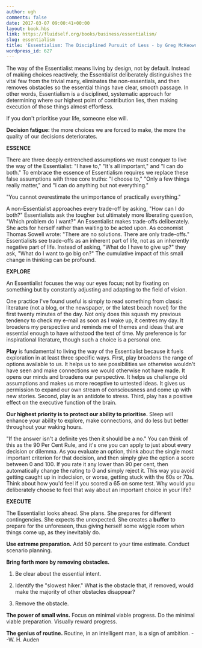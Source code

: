 ```yaml
---
author: ugh
comments: false
date: 2017-03-07 09:00:41+00:00
layout: book.hbs
link: https://fluidself.org/books/business/essentialism/
slug: essentialism
title: 'Essentialism: The Disciplined Pursuit of Less - by Greg McKeown'
wordpress_id: 627
---
```


The way of the Essentialist means living by design, not by default. Instead of making choices reactively, the Essentialist deliberately distinguishes the vital few from the trivial many, eliminates the non-essentials, and then removes obstacles so the essential things have clear, smooth passage. In other words, Essentialism is a disciplined, systematic approach for determining where our highest point of contribution lies, then making execution of those things almost effortless.

If you don't prioritise your life, someone else will.

**Decision fatigue:** the more choices we are forced to make, the more the quality of our decisions deteriorates.

**ESSENCE**

There are three deeply entrenched assumptions we must conquer to live the way of the Essentialist: "I have to," "It's all important," and "I can do both." To embrace the essence of Essentialism requires we replace these false assumptions with three core truths: "I choose to," "Only a few things really matter," and "I can do anything but not everything."

"You cannot overestimate the unimportance of practically everything."

A non-Essentialist approaches every trade-off by asking, "How can I do both?" Essentialists ask the tougher but ultimately more liberating question, "Which problem do I want?" An Essentialist makes trade-offs deliberately. She acts for herself rather than waiting to be acted upon. As economist Thomas Sowell wrote: "There are no solutions. There are only trade-offs." Essentialists see trade-offs as an inherent part of life, not as an inherently negative part of life. Instead of asking, "What do I have to give up?" they ask, "What do I want to go big on?" The cumulative impact of this small change in thinking can be profound.

**EXPLORE**

An Essentialist focuses the way our eyes focus; not by fixating on something but by constantly adjusting and adapting to the field of vision.

One practice I've found useful is simply to read something from classic literature (not a blog, or the newspaper, or the latest beach novel) for the first twenty minutes of the day. Not only does this squash my previous tendency to check my e-mail as soon as I wake up, it centres my day. It broadens my perspective and reminds me of themes and ideas that are essential enough to have withstood the test of time. My preference is for inspirational literature, though such a choice is a personal one.

**Play** is fundamental to living the way of the Essentialist because it fuels exploration in at least three specific ways. First, play broadens the range of options available to us. It helps us to see possibilities we otherwise wouldn't have seen and make connections we would otherwise not have made. It opens our minds and broadens our perspective. It helps us challenge old assumptions and makes us more receptive to untested ideas. It gives us permission to expand our own stream of consciousness and come up with new stories. Second, play is an antidote to stress. Third, play has a positive effect on the executive function of the brain.

**Our highest priority is to protect our ability to prioritise.** Sleep will enhance your ability to explore, make connections, and do less but better throughout your waking hours.

"If the answer isn't a definite yes then it should be a no." You can think of this as the 90 Per Cent Rule, and it's one you can apply to just about every decision or dilemma. As you evaluate an option, think about the single most important criterion for that decision, and then simply give the option a score between 0 and 100. If you rate it any lower than 90 per cent, then automatically change the rating to 0 and simply reject it. This way you avoid getting caught up in indecision, or worse, getting stuck with the 60s or 70s. Think about how you'd feel if you scored a 65 on some test. Why would you deliberately choose to feel that way about an important choice in your life?

**EXECUTE**

The Essentialist looks ahead. She plans. She prepares for different contingencies. She expects the unexpected. She creates a **buffer** to prepare for the unforeseen, thus giving herself some wiggle room when things come up, as they inevitably do.

**Use extreme preparation.** Add 50 percent to your time estimate. Conduct scenario planning.

**Bring forth more by removing obstacles.**

1.  Be clear about the essential intent.

2.  Identify the "slowest hiker." What is the obstacle that, if removed, would make the majority of other obstacles disappear?

3.  Remove the obstacle.

**The power of small wins.** Focus on minimal viable progress. Do the minimal viable preparation. Visually reward progress.

**The genius of routine.** Routine, in an intelligent man, is a sign of ambition. --W. H. Auden
